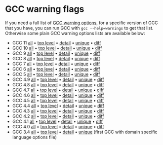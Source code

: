 # GCC warning flags

If you need a full list of
[GCC warning options](https://gcc.gnu.org/onlinedocs/gcc/Warning-Options.html),
for a specific version of GCC that you have, you can run GCC with `gcc
--help=warnings` to get that list. Otherwise some plain GCC warning
options lists are available below:

* GCC 11 [all](warnings-11.txt)
  • [top level](warnings-top-level-11.txt)
  • [detail](warnings-detail-11.txt)
  • [unique](warnings-unique-11.txt)
  • [diff](warnings-diff-10-11.txt)
* GCC 10 [all](warnings-10.txt)
  • [top level](warnings-top-level-10.txt)
  • [detail](warnings-detail-10.txt)
  • [unique](warnings-unique-10.txt)
  • [diff](warnings-diff-9-10.txt)
* GCC 9 [all](warnings-9.txt)
  • [top level](warnings-top-level-9.txt)
  • [detail](warnings-detail-9.txt)
  • [unique](warnings-unique-9.txt)
  • [diff](warnings-diff-8-9.txt)
* GCC 8 [all](warnings-8.txt)
  • [top level](warnings-top-level-8.txt)
  • [detail](warnings-detail-8.txt)
  • [unique](warnings-unique-8.txt)
  • [diff](warnings-diff-7-8.txt)
* GCC 7 [all](warnings-7.txt)
  • [top level](warnings-top-level-7.txt)
  • [detail](warnings-detail-7.txt)
  • [unique](warnings-unique-7.txt)
  • [diff](warnings-diff-6-7.txt)
* GCC 6 [all](warnings-6.txt)
  • [top level](warnings-top-level-6.txt)
  • [detail](warnings-detail-6.txt)
  • [unique](warnings-unique-6.txt)
  • [diff](warnings-diff-5-6.txt)
* GCC 5 [all](warnings-5.txt)
  • [top level](warnings-top-level-5.txt)
  • [detail](warnings-detail-5.txt)
  • [unique](warnings-unique-5.txt)
  • [diff](warnings-diff-4.9-5.txt)
* GCC 4.9 [all](warnings-4.9.txt)
  • [top level](warnings-top-level-4.9.txt)
  • [detail](warnings-detail-4.9.txt)
  • [unique](warnings-unique-4.9.txt)
  • [diff](warnings-diff-4.8-4.9.txt)
* GCC 4.8 [all](warnings-4.8.txt)
  • [top level](warnings-top-level-4.8.txt)
  • [detail](warnings-detail-4.8.txt)
  • [unique](warnings-unique-4.8.txt)
  • [diff](warnings-diff-4.7-4.8.txt)
* GCC 4.7 [all](warnings-4.7.txt)
  • [top level](warnings-top-level-4.7.txt)
  • [detail](warnings-detail-4.7.txt)
  • [unique](warnings-unique-4.7.txt)
  • [diff](warnings-diff-4.6-4.7.txt)
* GCC 4.6 [all](warnings-4.6.txt)
  • [top level](warnings-top-level-4.6.txt)
  • [detail](warnings-detail-4.6.txt)
  • [unique](warnings-unique-4.6.txt)
  • [diff](warnings-diff-4.5-4.6.txt)
* GCC 4.5 [all](warnings-4.5.txt)
  • [top level](warnings-top-level-4.5.txt)
  • [detail](warnings-detail-4.5.txt)
  • [unique](warnings-unique-4.5.txt)
  • [diff](warnings-diff-4.4-4.5.txt)
* GCC 4.4 [all](warnings-4.4.txt)
  • [top level](warnings-top-level-4.4.txt)
  • [detail](warnings-detail-4.4.txt)
  • [unique](warnings-unique-4.4.txt)
  • [diff](warnings-diff-4.3-4.4.txt)
* GCC 4.3 [all](warnings-4.3.txt)
  • [top level](warnings-top-level-4.3.txt)
  • [detail](warnings-detail-4.3.txt)
  • [unique](warnings-unique-4.3.txt)
  • [diff](warnings-diff-4.2-4.3.txt)
* GCC 4.2 [all](warnings-4.2.txt)
  • [top level](warnings-top-level-4.2.txt)
  • [detail](warnings-detail-4.2.txt)
  • [unique](warnings-unique-4.2.txt)
  • [diff](warnings-diff-4.1-4.2.txt)
* GCC 4.1 [all](warnings-4.1.txt)
  • [top level](warnings-top-level-4.1.txt)
  • [detail](warnings-detail-4.1.txt)
  • [unique](warnings-unique-4.1.txt)
  • [diff](warnings-diff-4.0-4.1.txt)
* GCC 4.0 [all](warnings-4.0.txt)
  • [top level](warnings-top-level-4.0.txt)
  • [detail](warnings-detail-4.0.txt)
  • [unique](warnings-unique-4.0.txt)
  • [diff](warnings-diff-3.4-4.0.txt)
* GCC 3.4 [all](warnings-3.4.txt)
  • [top level](warnings-top-level-3.4.txt)
  • [detail](warnings-detail-3.4.txt)
  • [unique](warnings-unique-3.4.txt)
  (first GCC with domain specific language options file)
